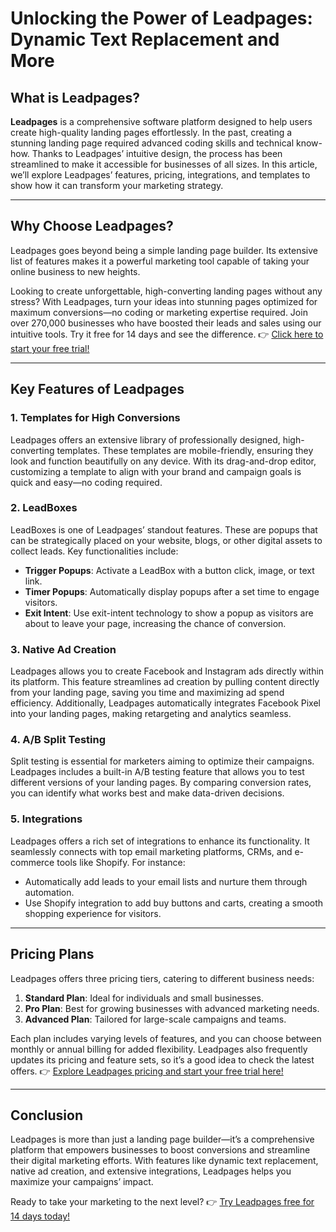 # Unlocking the Power of Leadpages: Dynamic Text Replacement and More

## What is Leadpages?

**Leadpages** is a comprehensive software platform designed to help users create high-quality landing pages effortlessly. In the past, creating a stunning landing page required advanced coding skills and technical know-how. Thanks to Leadpages’ intuitive design, the process has been streamlined to make it accessible for businesses of all sizes. In this article, we’ll explore Leadpages’ features, pricing, integrations, and templates to show how it can transform your marketing strategy.

---

## Why Choose Leadpages?

Leadpages goes beyond being a simple landing page builder. Its extensive list of features makes it a powerful marketing tool capable of taking your online business to new heights.

Looking to create unforgettable, high-converting landing pages without any stress? With Leadpages, turn your ideas into stunning pages optimized for maximum conversions—no coding or marketing expertise required. Join over 270,000 businesses who have boosted their leads and sales using our intuitive tools. Try it free for 14 days and see the difference. 👉 [Click here to start your free trial!](https://bit.ly/LEadPages)

---

## Key Features of Leadpages

### 1. Templates for High Conversions
Leadpages offers an extensive library of professionally designed, high-converting templates. These templates are mobile-friendly, ensuring they look and function beautifully on any device. With its drag-and-drop editor, customizing a template to align with your brand and campaign goals is quick and easy—no coding required.

### 2. LeadBoxes
LeadBoxes is one of Leadpages’ standout features. These are popups that can be strategically placed on your website, blogs, or other digital assets to collect leads. Key functionalities include:
- **Trigger Popups**: Activate a LeadBox with a button click, image, or text link.
- **Timer Popups**: Automatically display popups after a set time to engage visitors.
- **Exit Intent**: Use exit-intent technology to show a popup as visitors are about to leave your page, increasing the chance of conversion.

### 3. Native Ad Creation
Leadpages allows you to create Facebook and Instagram ads directly within its platform. This feature streamlines ad creation by pulling content directly from your landing page, saving you time and maximizing ad spend efficiency. Additionally, Leadpages automatically integrates Facebook Pixel into your landing pages, making retargeting and analytics seamless.

### 4. A/B Split Testing
Split testing is essential for marketers aiming to optimize their campaigns. Leadpages includes a built-in A/B testing feature that allows you to test different versions of your landing pages. By comparing conversion rates, you can identify what works best and make data-driven decisions.

### 5. Integrations
Leadpages offers a rich set of integrations to enhance its functionality. It seamlessly connects with top email marketing platforms, CRMs, and e-commerce tools like Shopify. For instance:
- Automatically add leads to your email lists and nurture them through automation.
- Use Shopify integration to add buy buttons and carts, creating a smooth shopping experience for visitors.

---

## Pricing Plans

Leadpages offers three pricing tiers, catering to different business needs:
1. **Standard Plan**: Ideal for individuals and small businesses.
2. **Pro Plan**: Best for growing businesses with advanced marketing needs.
3. **Advanced Plan**: Tailored for large-scale campaigns and teams.

Each plan includes varying levels of features, and you can choose between monthly or annual billing for added flexibility. Leadpages also frequently updates its pricing and feature sets, so it’s a good idea to check the latest offers. 👉 [Explore Leadpages pricing and start your free trial here!](https://bit.ly/LEadPages)

---

## Conclusion

Leadpages is more than just a landing page builder—it’s a comprehensive platform that empowers businesses to boost conversions and streamline their digital marketing efforts. With features like dynamic text replacement, native ad creation, and extensive integrations, Leadpages helps you maximize your campaigns’ impact.

Ready to take your marketing to the next level? 👉 [Try Leadpages free for 14 days today!](https://bit.ly/LEadPages)
